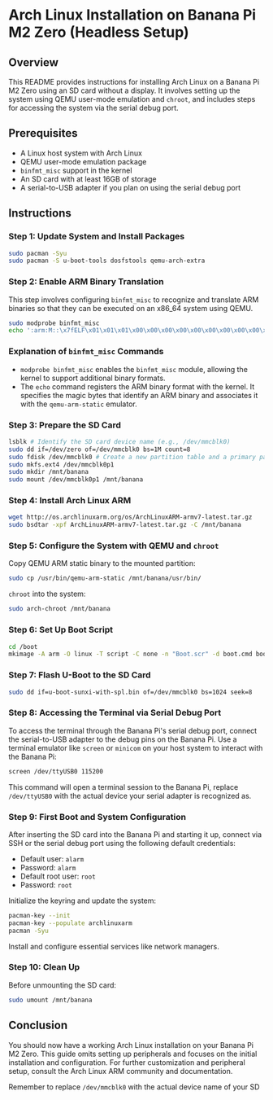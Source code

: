 # Arch Linux Installation on Banana Pi M2 Zero (Headless Setup)

## Overview
This README provides instructions for installing Arch Linux on a Banana Pi M2 Zero using an SD card without a display. It involves setting up the system using QEMU user-mode emulation and `chroot`, and includes steps for accessing the system via the serial debug port.

## Prerequisites
- A Linux host system with Arch Linux
- QEMU user-mode emulation package
- `binfmt_misc` support in the kernel
- An SD card with at least 16GB of storage
- A serial-to-USB adapter if you plan on using the serial debug port

## Instructions

### Step 1: Update System and Install Packages
```bash
sudo pacman -Syu
sudo pacman -S u-boot-tools dosfstools qemu-arch-extra
```

### Step 2: Enable ARM Binary Translation
This step involves configuring `binfmt_misc` to recognize and translate ARM binaries so that they can be executed on an x86_64 system using QEMU.

```bash
sudo modprobe binfmt_misc
echo ':arm:M::\x7fELF\x01\x01\x01\x00\x00\x00\x00\x00\x00\x00\x00\x00\x02\x00\x28\x00:\xff\xff\xff\xff\xff\xff\xff\x00\xff\xff\xff\xff\xff\xff\xff\xff\xfe\xff\xff\xff:/usr/bin/qemu-arm-static:' | sudo tee /proc/sys/fs/binfmt_misc/register
```

### Explanation of `binfmt_misc` Commands
- `modprobe binfmt_misc` enables the `binfmt_misc` module, allowing the kernel to support additional binary formats.
- The `echo` command registers the ARM binary format with the kernel. It specifies the magic bytes that identify an ARM binary and associates it with the `qemu-arm-static` emulator.

### Step 3: Prepare the SD Card
```bash
lsblk # Identify the SD card device name (e.g., /dev/mmcblk0)
sudo dd if=/dev/zero of=/dev/mmcblk0 bs=1M count=8
sudo fdisk /dev/mmcblk0 # Create a new partition table and a primary partition
sudo mkfs.ext4 /dev/mmcblk0p1
sudo mkdir /mnt/banana
sudo mount /dev/mmcblk0p1 /mnt/banana
```

### Step 4: Install Arch Linux ARM
```bash
wget http://os.archlinuxarm.org/os/ArchLinuxARM-armv7-latest.tar.gz
sudo bsdtar -xpf ArchLinuxARM-armv7-latest.tar.gz -C /mnt/banana
```

### Step 5: Configure the System with QEMU and `chroot`
Copy QEMU ARM static binary to the mounted partition:
```bash
sudo cp /usr/bin/qemu-arm-static /mnt/banana/usr/bin/
```

`chroot` into the system:
```bash
sudo arch-chroot /mnt/banana
```

### Step 6: Set Up Boot Script
```bash
cd /boot
mkimage -A arm -O linux -T script -C none -n "Boot.scr" -d boot.cmd boot.scr
```

### Step 7: Flash U-Boot to the SD Card
```bash
sudo dd if=u-boot-sunxi-with-spl.bin of=/dev/mmcblk0 bs=1024 seek=8
```

### Step 8: Accessing the Terminal via Serial Debug Port
To access the terminal through the Banana Pi's serial debug port, connect the serial-to-USB adapter to the debug pins on the Banana Pi. Use a terminal emulator like `screen` or `minicom` on your host system to interact with the Banana Pi:

```bash
screen /dev/ttyUSB0 115200
```

This command will open a terminal session to the Banana Pi, replace `/dev/ttyUSB0` with the actual device your serial adapter is recognized as.

### Step 9: First Boot and System Configuration
After inserting the SD card into the Banana Pi and starting it up, connect via SSH or the serial debug port using the following default credentials:

- Default user: `alarm`
- Password: `alarm`
- Default root user: `root`
- Password: `root`

Initialize the keyring and update the system:
```bash
pacman-key --init
pacman-key --populate archlinuxarm
pacman -Syu
```

Install and configure essential services like network managers.

### Step 10: Clean Up
Before unmounting the SD card:
```bash
sudo umount /mnt/banana
```

## Conclusion
You should now have a working Arch Linux installation on your Banana Pi M2 Zero. This guide omits setting up peripherals and focuses on the initial installation and configuration. For further customization and peripheral setup, consult the Arch Linux ARM community and documentation.


Remember to replace `/dev/mmcblk0` with the actual device name of your SD